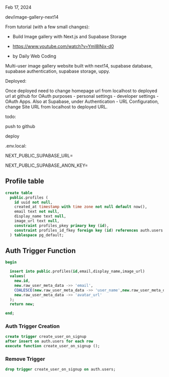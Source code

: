 Feb 17, 2024

dev/image-gallery-next14

From tutorial (with a few small changes):
- Build Image gallery with Next.js and Supabase Storage
- https://www.youtube.com/watch?v=YmI8INix-d0

- by Daily Web Coding

Multi-user image gallery website built with next14, supabase database, supabase authentication, supabase storage, uppy.

Deployed:

Once deployed need to change homepage url from localhost to deployed url
at github for OAuth purposes - personal settings - developer settings - OAuth Apps.
Also at Supabase, under Authentication - URL Configuration, change Site URL from 
localhost to deployed URL. 


todo: 

push to github

deploy



.env.local:

NEXT_PUBLIC_SUPABASE_URL=

NEXT_PUBLIC_SUPABASE_ANON_KEY=


## Profile table

```sql
create table
  public.profiles (
    id uuid not null,
    created_at timestamp with time zone not null default now(),
    email text not null,
    display_name text null,
    image_url text null,
    constraint profiles_pkey primary key (id),
    constraint profiles_id_fkey foreign key (id) references auth.users (id) on update cascade on delete cascade
  ) tablespace pg_default;
```

## Auth Trigger Function

```sql
begin

  insert into public.profiles(id,email,display_name,image_url)
  values(
    new.id,
    new.raw_user_meta_data ->> 'email',
    COALESCE(new.raw_user_meta_data ->> 'user_name',new.raw_user_meta_data ->> 'name'),
    new.raw_user_meta_data ->> 'avatar_url'
  );
  return new;

end;
```

### Auth Trigger Creation

```sql
create trigger create_user_on_signup
after insert on auth.users for each row
execute function create_user_on_signup ();
```

### Remove Trigger

```sql
drop trigger create_user_on_signup on auth.users;
```
